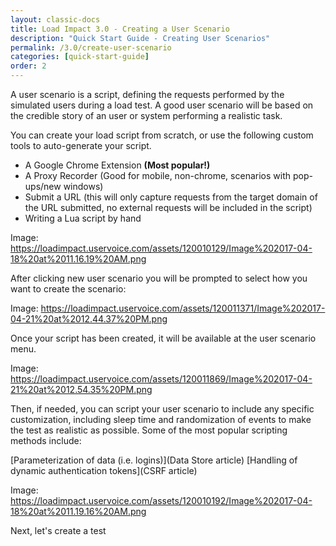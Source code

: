 ```yaml
---
layout: classic-docs
title: Load Impact 3.0 - Creating a User Scenario
description: "Quick Start Guide - Creating User Scenarios"
permalink: /3.0/create-user-scenario
categories: [quick-start-guide]
order: 2
---
```



A user scenario is a script, defining the requests performed by the simulated users during a load test. A good user scenario will be based on the credible story of an user or system performing a realistic task.

You can create your load script from scratch, or use the following custom tools to auto-generate your script.
- A Google Chrome Extension **(Most popular!)**
- A Proxy Recorder (Good for mobile, non-chrome, scenarios with pop-ups/new windows)
- Submit a URL (this will only capture requests from the target domain of the URL submitted, no external requests will be included in the script)
- Writing a Lua script by hand

Image: https://loadimpact.uservoice.com/assets/120010129/Image%202017-04-18%20at%2011.16.19%20AM.png

After clicking new user scenario you will be prompted to select how you want to create the scenario:

Image: https://loadimpact.uservoice.com/assets/120011371/Image%202017-04-21%20at%2012.44.37%20PM.png



Once your script has been created, it will be available at the user scenario menu.

Image: https://loadimpact.uservoice.com/assets/120011869/Image%202017-04-21%20at%2012.54.35%20PM.png


Then, if needed, you can script your user scenario to include any specific customization, including sleep time and randomization of events to make the test as realistic as possible.  Some of the most popular scripting methods include:

[Parameterization of data (i.e. logins)](Data Store article)
[Handling of dynamic authentication tokens](CSRF article)

Image: https://loadimpact.uservoice.com/assets/120010192/Image%202017-04-18%20at%2011.19.16%20AM.png

Next, let's create a test
